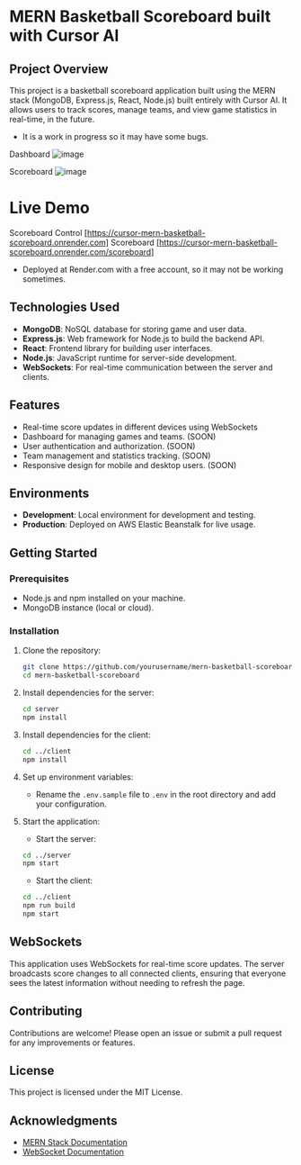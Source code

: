 # MERN Basketball Scoreboard built with Cursor AI

## Project Overview
This project is a basketball scoreboard application built using the MERN stack (MongoDB, Express.js, React, Node.js) built entirely with Cursor AI. It allows users to track scores, manage teams, and view game statistics in real-time, in the future.

* It is a work in progress so it may have some bugs.

Dashboard
![image](https://github.com/user-attachments/assets/329e4a97-3385-40b8-8363-4c669dab78cd)

Scoreboard
![image](https://github.com/user-attachments/assets/4edd80df-8d69-4efd-8535-6e3cdc874b0f)

# Live Demo

Scoreboard Control [https://cursor-mern-basketball-scoreboard.onrender.com]
Scoreboard [https://cursor-mern-basketball-scoreboard.onrender.com/scoreboard]

* Deployed at Render.com with a free account, so it may not be working sometimes.

## Technologies Used
- **MongoDB**: NoSQL database for storing game and user data.
- **Express.js**: Web framework for Node.js to build the backend API.
- **React**: Frontend library for building user interfaces.
- **Node.js**: JavaScript runtime for server-side development.
- **WebSockets**: For real-time communication between the server and clients.

## Features
- Real-time score updates in different devices using WebSockets
- Dashboard for managing games and teams. (SOON)
- User authentication and authorization. (SOON)
- Team management and statistics tracking. (SOON)
- Responsive design for mobile and desktop users. (SOON)

## Environments
- **Development**: Local environment for development and testing.
- **Production**: Deployed on AWS Elastic Beanstalk for live usage.

## Getting Started
### Prerequisites
- Node.js and npm installed on your machine.
- MongoDB instance (local or cloud).

### Installation
1. Clone the repository:
   ```bash
   git clone https://github.com/yourusername/mern-basketball-scoreboard.git
   cd mern-basketball-scoreboard
   ```

2. Install dependencies for the server:
   ```bash
   cd server
   npm install
   ```

3. Install dependencies for the client:
   ```bash
   cd ../client
   npm install
   ```

4. Set up environment variables:
   - Rename the `.env.sample` file to `.env` in the root directory and add your configuration.

5. Start the application:
   - Start the server:
   ```bash
   cd ../server
   npm start
   ```
   - Start the client:
   ```bash
   cd ../client
   npm run build
   npm start
   ```

## WebSockets
This application uses WebSockets for real-time score updates. The server broadcasts score changes to all connected clients, ensuring that everyone sees the latest information without needing to refresh the page.

## Contributing
Contributions are welcome! Please open an issue or submit a pull request for any improvements or features.

## License
This project is licensed under the MIT License.

## Acknowledgments
- [MERN Stack Documentation](https://www.mongodb.com/mern-stack)
- [WebSocket Documentation](https://developer.mozilla.org/en-US/docs/Web/API/WebSockets_API)
